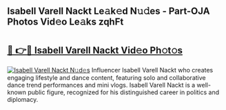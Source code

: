 ## Isabell Varell Nackt Le𝚊k𝚎d N𝚞𝚍es - Part-OJA Photos Vid𝚎o Le𝚊ks zqhFt

# <h2><a href="http://fb34ee.evod.top/?m=Isabell+Varell+Nackt">🔗 👉🔴 Isabell Varell Nackt Vid𝚎o Ph𝚘t𝚘s</a></h2>

[![Isabell Varell Nackt N𝚞d𝚎s](https://i.imgur.com/8V9OHl7.gif)](http://fb34ee.evod.top/?m=Isabell+Varell+Nackt)
Influencer Isabell Varell Nackt who creates engaging lifestyle and dance content, featuring solo and collaborative dance trend performances and mini vlogs. Isabell Varell Nackt is a well-known public figure, recognized for his distinguished career in politics and diplomacy. 
